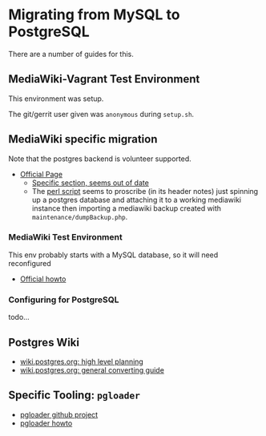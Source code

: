 # Migrating from MySQL to PostgreSQL

There are a number of guides for this.


## MediaWiki-Vagrant Test Environment

This environment was setup.

The git/gerrit user given was `anonymous` during `setup.sh`.


## MediaWiki specific migration

Note that the postgres backend is volunteer supported.

- [Official Page](https://www.mediawiki.org/wiki/Manual:PostgreSQL)
  - [Specific section, seems out of date](https://www.mediawiki.org/wiki/Manual:PostgreSQL#From_MySQL_to_PostgreSQL)
  - The [perl script](https://phabricator.wikimedia.org/source/mediawiki/browse/master/maintenance/postgres/mediawiki_mysql2postgres.pl) seems to proscribe (in its header notes) just spinning up a postgres database and attaching it to a working mediawiki instance then importing a mediawiki backup created with `maintenance/dumpBackup.php`.


### MediaWiki Test Environment

This env probably starts with a MySQL database, so it will need reconfigured

- [Official howto](https://www.mediawiki.org/wiki/MediaWiki-Vagrant) 

### Configuring for PostgreSQL

todo...


## Postgres Wiki

- [wiki.postgres.org: high level planning](https://wiki.postgresql.org/wiki/How_to_make_a_proper_migration_from_MySQL_to_PostgreSQL)
- [wiki.postgres.org: general converting guide](https://wiki.postgresql.org/wiki/Converting_from_other_Databases_to_PostgreSQL)

## Specific Tooling: `pgloader`

- [pgloader github project](https://github.com/dimitri/pgloader)
- [pgloader howto](https://pgloader.io/howto/mysql.html)
